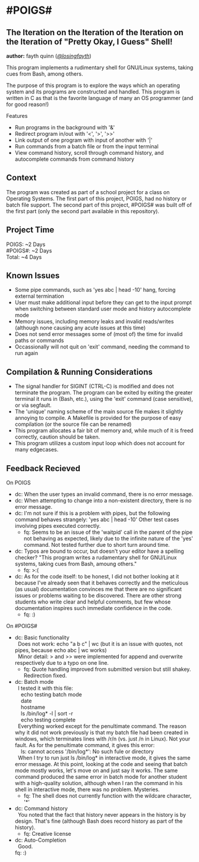# #POIGS#
## The Iteration on the Iteration of the Iteration on the Iteration of "Pretty Okay, I Guess" Shell!
**author:** fayth quinn ([*@losingfayth*](https://github.com/losingfayth))

This program implements a rudimentary shell for GNU/Linux systems, taking cues from Bash, among others.

The purpose of this program is to explore the ways which an operating system and its programs are constructed and handled. This program is written in C as that is the favorite language of many an OS programmer (and for good reason!)

Features
 * Run programs in the background with '&'
 * Redirect program in/out with '<', '>', '>>'
 * Link output of one program with input of another with '|'
 * Run commands from a batch file or from the input terminal
 * View command history, scroll through command history, and autocomplete commands from command history

## Context
The program was created as part of a school project for a class on Operating Systems. The first part of this project, POIGS, had no history or batch file support. The second part of this project, #POIGS# was built off of the first part (only the second part available in this repository).

## Project Time
POIGS: ~2 Days  
#POIGS#: ~2 Days  
Total: ~4 Days

## Known Issues
 * Some pipe commands, such as 'yes abc | head -10' hang, forcing external termination
 * User must make additional input before they can get to the input prompt when switching between standard user mode and history autocomplete mode
 * Memory issues, including memory leaks and invalid reads/writes (although none causing any acute issues at this time)
 * Does not send error messages some of (most of) the time for invalid paths or commands
 * Occassionally will not quit on 'exit' command, needing the command to run again

## Compilation & Running Considerations
 * The signal handler for SIGINT (CTRL-C) is modified and does not terminate the program. The program can be exited by exiting the greater terminal it runs in (Bash, etc.), using the 'exit' command (case sensitive), or via segfault.
 * The 'unique' naming scheme of the main source file makes it slightly annoying to compile. A Makefile is provided for the purpose of easy compilation (or the source file can be renamed)
 * This program allocates a fair bit of memory and, while much of it is freed correctly, caution should be taken.
 * This program utilizes a custom input loop which does not account for many edgecases.

## Feedback Recieved
On POIGS
* dc: When the user types an invalid command, there is no error message.
* dc: When attempting to change into a non-existent directory, there is no error message.
* dc: I'm not sure if this is a problem with pipes, but the following command behaves strangely:
	'yes abc | head -10'
	Other test cases involving pipes executed correctly.
	* fq: Seems to be an issue of the 'waitpid' call in the parent of the pipe not behaving as expected, likely due to the infinite nature of the 'yes' command. Not tested further due to short turn around time.
* dc: Typos are bound to occur, but doesn't your editor have a spelling checker?
	"This program writes a rudamentary shell for GNU/Linux systems, taking cues from Bash, amoung others."
	* fq: >:(
* dc: As for the code itself: to be honest, I did not bother looking at it because I've already seen that it behaves correctly and the meticulous  (as usual) documentation convinces me that there are no significant issues or problems waiting to be discovered. There are other strong students who write clear and helpful comments, but few whose documentation inspires such immediate confidence in the code.
	* fq:	:)

On #POIGS#
* dc: Basic functionality  
	  &nbsp;&nbsp;Does not work: echo "a b c" | wc (but it is an issue with quotes, not pipes, because echo abc | wc works)  
	  &nbsp;&nbsp;Minor detail: > and >> were implemented for append and overwrite respectively due to a typo on one line.
	* fq: Quote handling improved from submitted version but still shakey. Redirection fixed.
* dc: Batch mode  
	  &nbsp;&nbsp;I tested it with this file:  
	  	&nbsp;&nbsp;&nbsp;&nbsp;echo testing batch mode  
		&nbsp;&nbsp;&nbsp;&nbsp;date  
		&nbsp;&nbsp;&nbsp;&nbsp;hostname  
		&nbsp;&nbsp;&nbsp;&nbsp;ls /bin/log* -l | sort -r  
		&nbsp;&nbsp;&nbsp;&nbsp;echo testing complete  
	  &nbsp;&nbsp;Everything worked except for the penultimate command. The reason why it did not work previously is that my batch file had been created in windows, which terminates lines with /r/n (vs. just /n in Linux). Not your fault. As for the penultimate command, it gives this error:  
	  	&nbsp;&nbsp;&nbsp;&nbsp;ls: cannot access '/bin/log*': No such fule or directory  
	  &nbsp;&nbsp;When I try to run just ls /bin/log* in interactive mode, it gives the same error message. At this point, looking at the code and seeing that batch mode mostly works, let's move on and just say it works. The same command produced the same error in batch mode for another student with a high-quality solution, although when I ran the command in his shell in interactive mode, there was no problem. Mysteries.
	* fq: The shell does not currently function with the wildcare character, '*'
* dc: Command history  
	  &nbsp;&nbsp;You noted that the fact that history never appears in the history is by design. That's fine (although Bash does record history as part of the history).
	* fq: Creative license
* dc: Auto-Completion  
	  &nbsp;&nbsp;Good.  
	  fq: :)